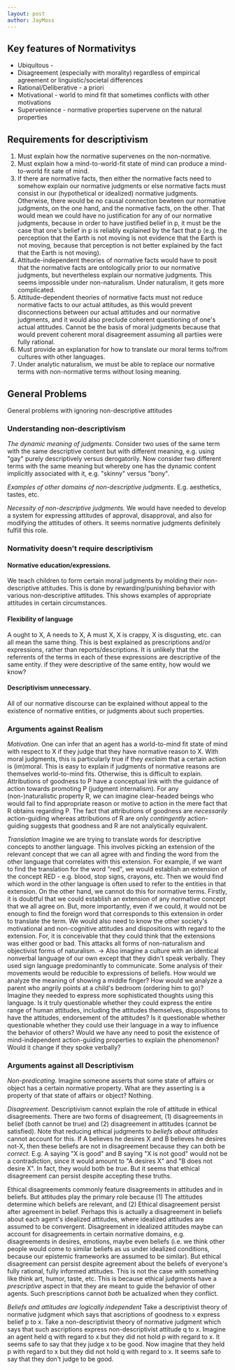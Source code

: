 ```yaml
---
layout: post
author: JayMoss
---
```

## Key features of Normativitys
- Ubiquitous - 
- Disagreement (especially with morality) regardless of empirical agreement or linguistic/societal differences
- Rational/Deliberative - a priori
- Motivational - world to mind fit that sometimes conflicts with other motivations
- Supervenience - normative properties supervene on the natural properties

## Requirements for descriptivism

1. Must explain how the normative supervenes on the non-normative.
2. Must explain how a mind-to-world-fit state of mind can produce a mind-to-world fit sate of mind.
3. If there are normative facts, then either the normative facts need to somehow explain our normative judgments or else normative facts must consist in our (hypothetical or idealized) normative judgments. Otherwise, there would be no causal connection bewteen our normative judgments, on the one hand, and the normative facts, on the other. That would mean we could have no justification for any of our normative judgments, because in order to have justified belief in p, it must be the case that one's belief in p is reliably explained by the fact that p (e.g. the perception that the Earth is not moving is not evidence that the Earth is not moving, because that perception is not better explained by the fact that the Earth is not moving).
4. Attitude-independent theories of normative facts would have to posit that the normative facts are ontologically prior to our normative judgments, but nevertheless explain our normative judgments. This seems impossible under non-naturalism. Under naturalism, it gets more complicated.
5. Attitude-dependent theories of normative facts must not reduce normative facts to our actual attitudes, as this would prevent disconnections between our actual attitudes and our normative judgments, and it would also preclude coherent questioning of one's actual attitudes. Cannot be the basis of moral judgments because that would prevent coherent moral disagreement assuming all partiies were fully rational.
6. Must provide an explanation for how to translate our moral terms to/from cultures with other languages.
7. Under analytic naturalism, we must be able to replace our normative terms with non-normative terms without losing meaning.

## General Problems

General problems with ignoring non-descriptive attitudes

### Understanding non-descriptivism

*The dynamic meaning of judgments*. Consider two uses of the same term with the same descriptive content but with different meaning, e.g. using "gay" purely descriptively versus derogatorily. Now consider two different terms with the same meaning but whereby one has the dynamic content implicitly associated with it, e.g. "skinny" versus "bony".

*Examples of other domains of non-descriptive judgments*. E.g. aesthetics, tastes, etc.

*Necessity of non-descriptive judgments.* We would have needed to develop a system for expressing attitudes of approval, disapproval, and also for modifying the attitudes of others. It seems normative judgments definitely fulfill this role.

### Normativity doesn't require descriptivism

#### Normative education/expressions. 

We teach children to form certain moral judgments by molding their non-descriptive attitudes. 
This is done by rewarding/punishing behavior with various non-descriptive attitudes.
This shows examples of appropriate attitudes in certain circumstances.

#### Flexibility of language 

A ought to X, A needs to X, A must X, X is crappy, X is disgusting, etc. can all mean the same thing. 
This is best explained as prescriptions and/or expressions, rather than reports/descriptions. 
It is unlikely that the referrents of the terms in each of these expressions are descriptive of the same entity.
if they were descriptive of the same entity, how would we know?

#### Descriptivism unnecessary. 

All of our normative discourse can be explained without appeal to the existence of normative entities, or judgments about such properties.

### Arguments against Realism

*Motivation*. One can infer that an agent has a world-to-mind fit state of mind with respect to X if they judge that they have normative reason to X. With moral judgments, this is particularly true if they *exclaim* that a certain action is (im)moral. This is easy to explain if judgments of normative reasons are themselves world-to-mind fits. Otherwise, this is difficult to explain. Attributions of goodness to P have a conceptual link with the guidance of action towards promoting P (judgment internalism). For any (non-)naturalistic property R, we can imagine clear-headed beings who would fail to find appropriate reason or motive to action in the mere fact that R obtains regarding P. The fact that attributions of goodness are *necessarily* action-guiding whereas attributions of R are only *contingently* action-guiding suggests that goodness and R are not analytically equivalent.

*Translation* Imagine we are trying to translate words for descriptive concepts to another language. This involves picking an extension of the relevant concept that we can all agree with and finding the word from the other language that correlates with this extension. For example, if we want to find the translation for the word "red", we would establish an extension of the concept RED - e.g. blood, stop signs, crayons, etc. Then we would find which word in the other language is often used to refer to the entities in that extension. On the other hand, we cannot do this for normative terms. Firstly, it is doubtful that we could establish an extension of any normative concept that we all agree on. But, more importantly, even if we could, it would not be enough to find the foreign word that corresponds to this extension in order to translate the term. We would also need to know the other society's motivational and non-cognitive attitudes and dispositions with regard to the extension. For, it is conceivable that they could think that the extensions was either good or bad. This attacks all forms of non-naturalism and objectivist forms of naturalism.
-> Also imagine a culture with an identical nonverbal language of our own except that they didn't speak verbally. They used sign language predominantly to communicate. Some analysis of their movements would be reducible to expressions of beliefs. How would we analyze the meaning of showing a middle finger? How would we analyze a parent who angrily points at a child's bedroom (ordering him to go)? Imagine they needed to express more sophisticated thoughts using this language. Is it truly questionable whether they could express the entire range of human attitudes, including the attitudes themselves, dispositions to have the attitudes, endorsement of the attitudes? Is it questionable whether questionable whether they could use their language in a way to influence the behavior of others? Would we have any need to posit the existence of mind-independent action-guiding properties to explain the phenomenon? Would it change if they spoke verbally?

### Arguments against all Descriptivism

*Non-predicating*. Imagine someone asserts that some state of affairs or object has a certain normative property. What are they asserting is a property of that state of affairs or object? Nothing.

*Disagreement*. Descriptivism cannot explain the role of attitude in ethical disagreements. There are two forms of disagreement, (1) disagreements in belief (both cannot be true) and (2) disagreement in attitudes (cannot be satisfied). Note that reducing ethical judgments to *beliefs about attitudes* cannot account for this. If A believes he desires X and B believes he desires not-X, then these beliefs are not in disagreement because they can both be *correct*. E.g. A saying "X is good" and B saying "X is not good" would not be a contradiction, since it would amount to "A desires X" and "B does not desire X". In fact, they would both be *true*. But it seems that ethical disagreement can persist despite accepting these truths. 

Ethical disagreements commonly feature disagreements in attitudes and in beliefs. But attitudes play the primary role because (1) The attitudes determine which beliefs are relevant, and (2) Ethical disagreement persist after agreement in belief. Perhaps this is actually a disagreement in beliefs about each agent's idealized attitudes, where idealized attitudes are assumed to be convergent. Disagreement in idealized attitudes maybe can account for disagreements in certain normative domains, e.g. disagreements in desires, emotions, maybe even beliefs (i.e. we think other people would come to similar beliefs as us under idealized conditions, because our epistemic frameworks are assumed to be similar). But ethical disagreement can persist despite agreement about the beliefs of everyone's fully rational, fully informed attitudes. This is not the case with something like think art, humor, taste, etc. This is because ethical judgments have a *prescriptive* aspect in that they are meant to guide the behavior of other agents. Such prescriptions cannot *both* be actualized when they conflict.

*Beliefs and attitudes are logically independent* Take a descriptivist theory of normative judgment which says that ascriptions of goodness to x express belief p to x. Take a non-descriptivist theory of normative judgment which says that such ascriptions express non-descriptivist attitude q to x. Imagine an agent held q with regard to x but they did not hold p with regard to x. It seems safe to say that they judge x to be good. Now imagine that they held p with regard to x but they did not hold q with regard to x. It seems safe to say that they don't judge to be good.
